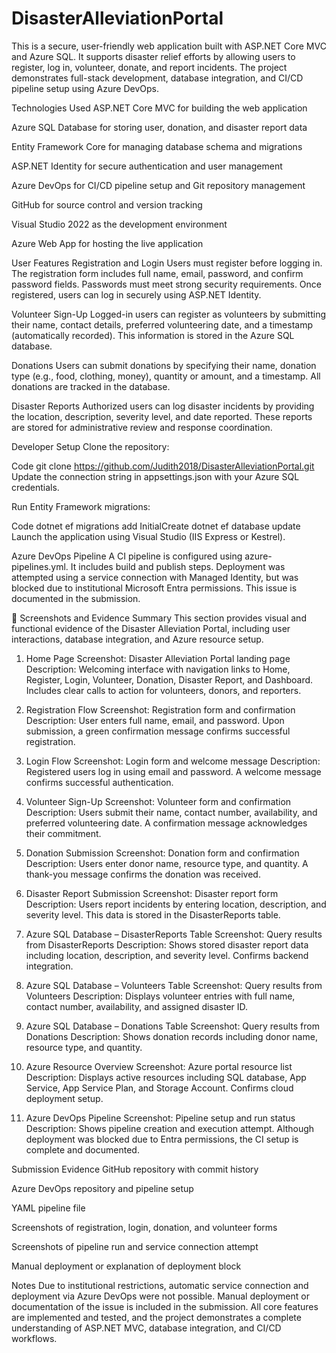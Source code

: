 # DisasterAlleviationPortal
This is a secure, user-friendly web application built with ASP.NET Core MVC and Azure SQL. It supports disaster relief efforts by allowing users to register, log in, volunteer, donate, and report incidents. The project demonstrates full-stack development, database integration, and CI/CD pipeline setup using Azure DevOps.

Technologies Used
ASP.NET Core MVC for building the web application

Azure SQL Database for storing user, donation, and disaster report data

Entity Framework Core for managing database schema and migrations

ASP.NET Identity for secure authentication and user management

Azure DevOps for CI/CD pipeline setup and Git repository management

GitHub for source control and version tracking

Visual Studio 2022 as the development environment

Azure Web App for hosting the live application

User Features
Registration and Login
Users must register before logging in. The registration form includes full name, email, password, and confirm password fields. Passwords must meet strong security requirements. Once registered, users can log in securely using ASP.NET Identity.

Volunteer Sign-Up
Logged-in users can register as volunteers by submitting their name, contact details, preferred volunteering date, and a timestamp (automatically recorded). This information is stored in the Azure SQL database.

Donations
Users can submit donations by specifying their name, donation type (e.g., food, clothing, money), quantity or amount, and a timestamp. All donations are tracked in the database.

Disaster Reports
Authorized users can log disaster incidents by providing the location, description, severity level, and date reported. These reports are stored for administrative review and response coordination.

Developer Setup
Clone the repository:

Code
git clone https://github.com/Judith2018/DisasterAlleviationPortal.git
Update the connection string in appsettings.json with your Azure SQL credentials.

Run Entity Framework migrations:

Code
dotnet ef migrations add InitialCreate
dotnet ef database update
Launch the application using Visual Studio (IIS Express or Kestrel).

Azure DevOps Pipeline
A CI pipeline is configured using azure-pipelines.yml. It includes build and publish steps. Deployment was attempted using a service connection with Managed Identity, but was blocked due to institutional Microsoft Entra permissions. This issue is documented in the submission.

📸 Screenshots and Evidence Summary
This section provides visual and functional evidence of the Disaster Alleviation Portal, including user interactions, database integration, and Azure resource setup.

1. Home Page
Screenshot: Disaster Alleviation Portal landing page Description: Welcoming interface with navigation links to Home, Register, Login, Volunteer, Donation, Disaster Report, and Dashboard. Includes clear calls to action for volunteers, donors, and reporters.

2. Registration Flow
Screenshot: Registration form and confirmation Description: User enters full name, email, and password. Upon submission, a green confirmation message confirms successful registration.

3. Login Flow
Screenshot: Login form and welcome message Description: Registered users log in using email and password. A welcome message confirms successful authentication.

4. Volunteer Sign-Up
Screenshot: Volunteer form and confirmation Description: Users submit their name, contact number, availability, and preferred volunteering date. A confirmation message acknowledges their commitment.

5. Donation Submission
Screenshot: Donation form and confirmation Description: Users enter donor name, resource type, and quantity. A thank-you message confirms the donation was received.

6. Disaster Report Submission
Screenshot: Disaster report form Description: Users report incidents by entering location, description, and severity level. This data is stored in the DisasterReports table.

7. Azure SQL Database – DisasterReports Table
Screenshot: Query results from DisasterReports Description: Shows stored disaster report data including location, description, and severity level. Confirms backend integration.

8. Azure SQL Database – Volunteers Table
Screenshot: Query results from Volunteers Description: Displays volunteer entries with full name, contact number, availability, and assigned disaster ID.

9. Azure SQL Database – Donations Table
Screenshot: Query results from Donations Description: Shows donation records including donor name, resource type, and quantity.

10. Azure Resource Overview
Screenshot: Azure portal resource list Description: Displays active resources including SQL database, App Service, App Service Plan, and Storage Account. Confirms cloud deployment setup.

11. Azure DevOps Pipeline
Screenshot: Pipeline setup and run status Description: Shows pipeline creation and execution attempt. Although deployment was blocked due to Entra permissions, the CI setup is complete and documented.

Submission Evidence
GitHub repository with commit history

Azure DevOps repository and pipeline setup

YAML pipeline file

Screenshots of registration, login, donation, and volunteer forms

Screenshots of pipeline run and service connection attempt

Manual deployment or explanation of deployment block

Notes
Due to institutional restrictions, automatic service connection and deployment via Azure DevOps were not possible. Manual deployment or documentation of the issue is included in the submission. All core features are implemented and tested, and the project demonstrates a complete understanding of ASP.NET MVC, database integration, and CI/CD workflows.
